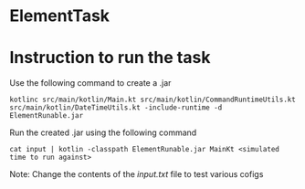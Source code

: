 # ElementTask

# Instruction to run the task

Use the following command to create a .jar 

`kotlinc src/main/kotlin/Main.kt src/main/kotlin/CommandRuntimeUtils.kt src/main/kotlin/DateTimeUtils.kt -include-runtime -d ElementRunable.jar`

Run the created .jar using the following command 

`cat input | kotlin -classpath ElementRunable.jar MainKt <simulated time to run against>`

Note: Change the contents of the _input.txt_ file to test various cofigs
